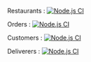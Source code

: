 Restaurants : [![Node.js CI](https://github.com/UBER-CESI/api/actions/workflows/ci.yml/badge.svg?branch=restaurants)](https://github.com/UBER-CESI/api/actions/workflows/ci.yml)

Orders : [![Node.js CI](https://github.com/UBER-CESI/api/actions/workflows/ci.yml/badge.svg?branch=orders)](https://github.com/UBER-CESI/api/actions/workflows/ci.yml)

Customers : [![Node.js CI](https://github.com/UBER-CESI/api/actions/workflows/ci.yml/badge.svg?branch=customers)](https://github.com/UBER-CESI/api/actions/workflows/ci.yml)

Deliverers : [![Node.js CI](https://github.com/UBER-CESI/api/actions/workflows/ci.yml/badge.svg?branch=deliverer)](https://github.com/UBER-CESI/api/actions/workflows/ci.yml)
